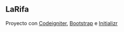 ## LaRifa

Proyecto con <a href="https://codeigniter.com/">Codeigniter</a>, <a href="https://getbootstrap.com/">Bootstrap</a> e <a href="http://www.initializr.com/">Initializr</a>
